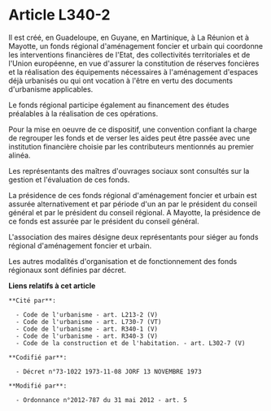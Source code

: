 # Article L340-2

Il est créé, en Guadeloupe, en Guyane, en Martinique, à La Réunion et à Mayotte, un fonds régional d'aménagement foncier et
urbain qui coordonne les interventions financières de l'Etat, des collectivités territoriales et de l'Union européenne, en
vue d'assurer la constitution de réserves foncières et la réalisation des équipements nécessaires à l'aménagement d'espaces
déjà urbanisés ou qui ont vocation à l'être en vertu des documents d'urbanisme applicables.

Le fonds régional participe également au financement des études préalables à la réalisation de ces opérations.

Pour la mise en oeuvre de ce dispositif, une convention confiant la charge de regrouper les fonds et de verser les aides peut
être passée avec une institution financière choisie par les contributeurs mentionnés au premier alinéa.

Les représentants des maîtres d'ouvrages sociaux sont consultés sur la gestion et l'évaluation de ces fonds.

La présidence de ces fonds régional d'aménagement foncier et urbain est assurée alternativement et par période d'un an par le
président du conseil général et par le président du conseil régional. A Mayotte, la présidence de ce fonds est assurée par le
président du conseil général.

L'association des maires désigne deux représentants pour siéger au fonds régional d'aménagement foncier et urbain.

Les autres modalités d'organisation et de fonctionnement des fonds régionaux sont définies par décret.

**Liens relatifs à cet article**

	**Cité par**:

	  - Code de l'urbanisme - art. L213-2 (V)
	  - Code de l'urbanisme - art. L730-7 (VT)
	  - Code de l'urbanisme - art. R340-1 (V)
	  - Code de l'urbanisme - art. R340-3 (V)
	  - Code de la construction et de l'habitation. - art. L302-7 (V)

	**Codifié par**:

	  - Décret n°73-1022 1973-11-08 JORF 13 NOVEMBRE 1973

	**Modifié par**:

	  - Ordonnance n°2012-787 du 31 mai 2012 - art. 5

